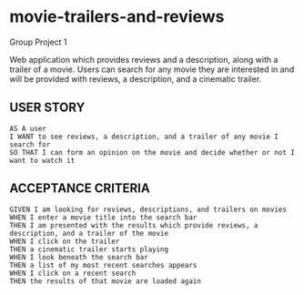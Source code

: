 # movie-trailers-and-reviews
Group Project 1

Web application which provides reviews and a description, along with a trailer of a movie. Users can search for any movie they are interested in and will be provided with reviews, a description, and a cinematic trailer.

## USER STORY
```
AS A user
I WANT to see reviews, a description, and a trailer of any movie I search for
SO THAT I can form an opinion on the movie and decide whether or not I want to watch it
```

## ACCEPTANCE CRITERIA
```
GIVEN I am looking for reviews, descriptions, and trailers on movies
WHEN I enter a movie title into the search bar
THEN I am presented with the results which provide reviews, a description, and a trailer of the movie
WHEN I click on the trailer
THEN a cinematic trailer starts playing
WHEN I look beneath the search bar
THEN a list of my most recent searches appears
WHEN I click on a recent search
THEN the results of that movie are loaded again
```